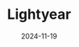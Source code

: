 ---  
layout: startup_page  
title: "Lightyear"  
id: "lightyear.ai"  
permalink: "/lightyearlightyear.ai11192024/"  
website: "https://lightyear.ai/"  
funding_round: "Series B"  
funding_amount: "$31M"  
investors: "Altos Ventures, Ridge Ventures, Amplo, Zigg Capital, Susa Ventures"  
about: "Lightyear provides enterprise telecom management software, offering a Telecom Operating System that streamlines and digitizes network service procurement, inventory management, and bill payment. Its AI-powered platform helps enterprises reduce telecom costs and management time significantly, providing a system of record for enterprise networks and consolidated billing."  
markets: "SaaS, Telecom, AI, IT Infrastructure, Communication Software, Business/Productivity Software, Media and Information Services (B2B)"  
hq: "Albany, New York, United States"  
founded_year: "2019"  
linkedin: "https://www.linkedin.com/company/lightyearai"  
twitter: "https://twitter.com/lightyearai"  
instagram: ""  
facebook: "https://www.facebook.com/lightyearai"  
crunchbase: "https://www.crunchbase.com/organization/lightyear-70ef"  
pitchbook: "https://pitchbook.com/profiles/company/437509-90"  

date_display: "19-Nov-2024"  
date: "2024-11-19"

# SEO Optimization  
meta_title: "Lightyear - Series B Funding ($31M)"  
meta_description: "Lightyear, Lightyear provides enterprise telecom management software, offering a Telecom Operating System that streamlines and digitizes network service procurem..."  
meta_keywords: "Lightyear, SaaS, Telecom, AI, IT Infrastructure, Communication Software, Business/Productivity Software, Media and Information Services (B2B), Series B funding"  
canonical_url: "https://startup.projectstartups.com/lightyearlightyear.ai11192024/"  
---